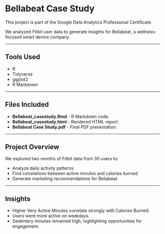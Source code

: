 
# Bellabeat Case Study 

This project is part of the Google Data Analytics Professional Certificate.

We analyzed Fitbit user data to generate insights for Bellabeat, a wellness-focused smart device company.

---

## Tools Used
- R
- Tidyverse
- ggplot2
- R Markdown

---

## Files Included
- **Bellabeat_casestudy.Rmd** - R Markdown code.
- **Bellabeat_casestudy.html** - Rendered HTML report.
- **Bellabeat Case Study.pdf** - Final PDF presentation.

---

## Project Overview
We explored two months of Fitbit data from 30 users to:
- Analyze daily activity patterns
- Find correlations between active minutes and calories burned
- Generate marketing recommendations for Bellabeat

---

## Insights
- Higher Very Active Minutes correlate strongly with Calories Burned.
- Users were more active on weekdays.
- Sedentary minutes remained high, highlighting opportunities for engagement.
